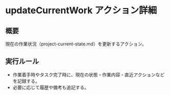 # updateCurrentWork アクション詳細

## 概要
現在の作業状況（project-current-state.md）を更新するアクション。

## 実行ルール
- 作業着手時やタスク完了時に、現在の状態・作業内容・直近アクションなどを記録する。
- 必要に応じて履歴や備考も追記する。
